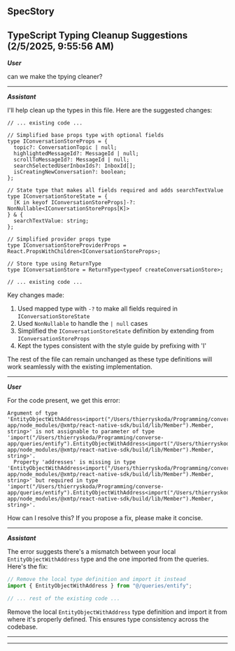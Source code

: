## SpecStory

## TypeScript Typing Cleanup Suggestions (2/5/2025, 9:55:56 AM)

_**User**_

can we make the tpying cleaner?

---

_**Assistant**_

I'll help clean up the types in this file. Here are the suggested changes:

```typescript:features/conversation/conversation.store-context.tsx
// ... existing code ...

// Simplified base props type with optional fields
type IConversationStoreProps = {
  topic?: ConversationTopic | null;
  highlightedMessageId?: MessageId | null;
  scrollToMessageId?: MessageId | null;
  searchSelectedUserInboxIds?: InboxId[];
  isCreatingNewConversation?: boolean;
};

// State type that makes all fields required and adds searchTextValue
type IConversationStoreState = {
  [K in keyof IConversationStoreProps]-?: NonNullable<IConversationStoreProps[K]>
} & {
  searchTextValue: string;
};

// Simplified provider props type
type IConversationStoreProviderProps = React.PropsWithChildren<IConversationStoreProps>;

// Store type using ReturnType
type IConversationStore = ReturnType<typeof createConversationStore>;

// ... existing code ...
```

Key changes made:
1. Used mapped type with `-?` to make all fields required in `IConversationStoreState`
2. Used `NonNullable` to handle the `| null` cases
3. Simplified the `IConversationStoreState` definition by extending from `IConversationStoreProps`
4. Kept the types consistent with the style guide by prefixing with 'I'

The rest of the file can remain unchanged as these type definitions will work seamlessly with the existing implementation.

---

_**User**_

For the code present, we get this error:
```
Argument of type 'EntityObjectWithAddress<import("/Users/thierryskoda/Programming/converse-app/node_modules/@xmtp/react-native-sdk/build/lib/Member").Member, string>' is not assignable to parameter of type 'import("/Users/thierryskoda/Programming/converse-app/queries/entify").EntityObjectWithAddress<import("/Users/thierryskoda/Programming/converse-app/node_modules/@xmtp/react-native-sdk/build/lib/Member").Member, string>'.
  Property 'addresses' is missing in type 'EntityObjectWithAddress<import("/Users/thierryskoda/Programming/converse-app/node_modules/@xmtp/react-native-sdk/build/lib/Member").Member, string>' but required in type 'import("/Users/thierryskoda/Programming/converse-app/queries/entify").EntityObjectWithAddress<import("/Users/thierryskoda/Programming/converse-app/node_modules/@xmtp/react-native-sdk/build/lib/Member").Member, string>'.
```
How can I resolve this? If you propose a fix, please make it concise.

---

_**Assistant**_

The error suggests there's a mismatch between your local `EntityObjectWithAddress` type and the one imported from the queries. Here's the fix:

```typescript:utils/groupUtils/adminUtils.test.ts
// Remove the local type definition and import it instead
import { EntityObjectWithAddress } from "@/queries/entify";

// ... rest of the existing code ...
```

Remove the local `EntityObjectWithAddress` type definition and import it from where it's properly defined. This ensures type consistency across the codebase.

---



---

